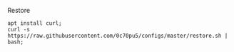 Restore
```shell script
apt install curl;
curl -s https://raw.githubusercontent.com/0c70pu5/configs/master/restore.sh | bash;
```
